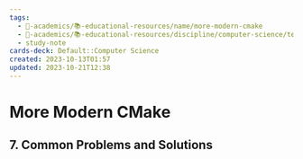 ```yaml
---
tags:
  - 🔴-academics/📚-educational-resources/name/more-modern-cmake
  - 🔴-academics/📚-educational-resources/discipline/computer-science/technology/cmake
  - study-note
cards-deck: Default::Computer Science
created: 2023-10-13T01:57
updated: 2023-10-21T12:38
---
```


# More Modern CMake

## 7. Common Problems and Solutions
